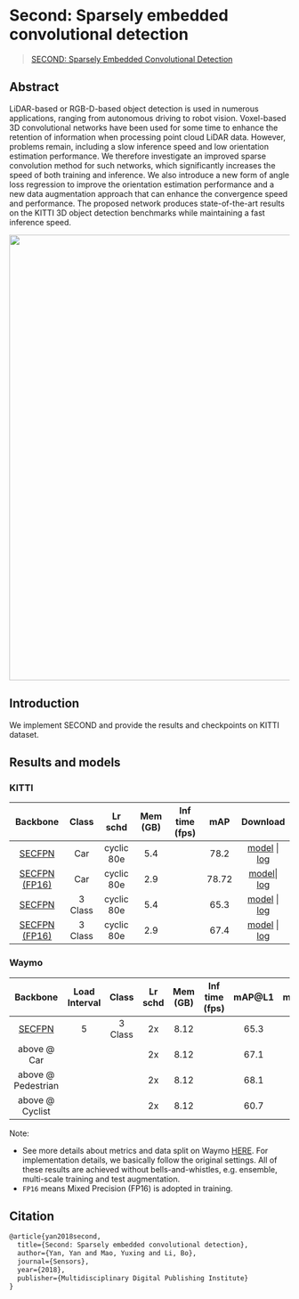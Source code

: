# Second: Sparsely embedded convolutional detection

> [SECOND: Sparsely Embedded Convolutional Detection](https://www.mdpi.com/1424-8220/18/10/3337)

<!-- [ALGORITHM] -->

## Abstract

LiDAR-based or RGB-D-based object detection is used in numerous applications, ranging from autonomous driving to robot vision. Voxel-based 3D convolutional networks have been used for some time to enhance the retention of information when processing point cloud LiDAR data. However, problems remain, including a slow inference speed and low orientation estimation performance. We therefore investigate an improved sparse convolution method for such networks, which significantly increases the speed of both training and inference. We also introduce a new form of angle loss regression to improve the orientation estimation performance and a new data augmentation approach that can enhance the convergence speed and performance. The proposed network produces state-of-the-art results on the KITTI 3D object detection benchmarks while maintaining a fast inference speed.

<div align=center>
<img src="https://user-images.githubusercontent.com/79644370/143889364-10be11c3-838e-4fc9-9613-184f0cd08907.png" width="800"/>
</div>

## Introduction

We implement SECOND and provide the results and checkpoints on KITTI dataset.

## Results and models

### KITTI

|                              Backbone                               |  Class  |  Lr schd   | Mem (GB) | Inf time (fps) |  mAP  |                                                                                                                                                                                             Download                                                                                                                                                                                             |
| :-----------------------------------------------------------------: | :-----: | :--------: | :------: | :------------: | :---: | :----------------------------------------------------------------------------------------------------------------------------------------------------------------------------------------------------------------------------------------------------------------------------------------------------------------------------------------------------------------------------------------------: |
|        [SECFPN](./second_hv_secfpn_8xb6-80e_kitti-3d-car.py)        |   Car   | cyclic 80e |   5.4    |                | 78.2  |                       [model](https://download.openmmlab.com/mmdetection3d/v1.1.0_models/second/second_hv_secfpn_8xb6-80e_kitti-3d-car/second_hv_secfpn_8xb6-80e_kitti-3d-car-75d9305e.pth) \| [log](https://download.openmmlab.com/mmdetection3d/v1.1.0_models/second/second_hv_secfpn_8xb6-80e_kitti-3d-car/second_hv_secfpn_8xb6-80e_kitti-3d-car-20230420_191750.log)                        |
|  [SECFPN (FP16)](./second_hv_secfpn_8xb6-amp-80e_kitti-3d-car.py)   |   Car   | cyclic 80e |   2.9    |                | 78.72 |       [model](https://download.openmmlab.com/mmdetection3d/v0.1.0_models/fp16/hv_second_secfpn_fp16_6x8_80e_kitti-3d-car/hv_second_secfpn_fp16_6x8_80e_kitti-3d-car_20200924_211301-1f5ad833.pth)\| [log](https://download.openmmlab.com/mmdetection3d/v0.1.0_models/fp16/hv_second_secfpn_fp16_6x8_80e_kitti-3d-car/hv_second_secfpn_fp16_6x8_80e_kitti-3d-car_20200924_211301.log.json)        |
|      [SECFPN](./second_hv_secfpn_8xb6-80e_kitti-3d-3class.py)       | 3 Class | cyclic 80e |   5.4    |                | 65.3  |                 [model](https://download.openmmlab.com/mmdetection3d/v1.1.0_models/second/second_hv_secfpn_8xb6-80e_kitti-3d-3class/second_hv_secfpn_8xb6-80e_kitti-3d-3class-b086d0a3.pth) \| [log](https://download.openmmlab.com/mmdetection3d/v1.1.0_models/second/second_hv_secfpn_8xb6-80e_kitti-3d-3class/second_hv_secfpn_8xb6-80e_kitti-3d-3class-20230420_221130.log)                  |
| [SECFPN (FP16)](./second_hv_secfpn_8xb6-amp-80e_kitti-3d-3class.py) | 3 Class | cyclic 80e |   2.9    |                | 67.4  | [model](https://download.openmmlab.com/mmdetection3d/v0.1.0_models/fp16/hv_second_secfpn_fp16_6x8_80e_kitti-3d-3class/hv_second_secfpn_fp16_6x8_80e_kitti-3d-3class_20200925_110059-05f67bdf.pth) \| [log](https://download.openmmlab.com/mmdetection3d/v0.1.0_models/fp16/hv_second_secfpn_fp16_6x8_80e_kitti-3d-3class/hv_second_secfpn_fp16_6x8_80e_kitti-3d-3class_20200925_110059.log.json) |

### Waymo

|                              Backbone                              | Load Interval |  Class  | Lr schd | Mem (GB) | Inf time (fps) | mAP@L1 | mAPH@L1 | mAP@L2 | **mAPH@L2** |                                                                                           Download                                                                                            |
| :----------------------------------------------------------------: | :-----------: | :-----: | :-----: | :------: | :------------: | :----: | :-----: | :----: | :---------: | :-------------------------------------------------------------------------------------------------------------------------------------------------------------------------------------------: |
| [SECFPN](./second_hv_secfpn_sbn-all_16xb2-2x_waymoD5-3d-3class.py) |       5       | 3 Class |   2x    |   8.12   |                |  65.3  |  61.7   |  58.9  |    55.7     | [log](https://download.openmmlab.com/mmdetection3d/v0.1.0_models/second/hv_second_secfpn_sbn_4x8_2x_waymoD5-3d-3class/hv_second_secfpn_sbn_4x8_2x_waymoD5-3d-3class_20201115_112448.log.json) |
|                            above @ Car                             |               |         |   2x    |   8.12   |                |  67.1  |  66.6   |  58.7  |    58.2     |                                                                                                                                                                                               |
|                         above @ Pedestrian                         |               |         |   2x    |   8.12   |                |  68.1  |  59.1   |  59.5  |    51.5     |                                                                                                                                                                                               |
|                          above @ Cyclist                           |               |         |   2x    |   8.12   |                |  60.7  |  59.5   |  58.4  |    57.3     |                                                                                                                                                                                               |

Note:

- See more details about metrics and data split on Waymo [HERE](https://github.com/open-mmlab/mmdetection3d/tree/main/configs/pointpillars). For implementation details, we basically follow the original settings. All of these results are achieved without bells-and-whistles, e.g. ensemble, multi-scale training and test augmentation.
- `FP16` means Mixed Precision (FP16) is adopted in training.

## Citation

```latex
@article{yan2018second,
  title={Second: Sparsely embedded convolutional detection},
  author={Yan, Yan and Mao, Yuxing and Li, Bo},
  journal={Sensors},
  year={2018},
  publisher={Multidisciplinary Digital Publishing Institute}
}
```
